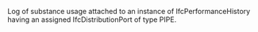 ﻿Log of substance usage attached to an instance of IfcPerformanceHistory having an assigned IfcDistributionPort of type PIPE.
